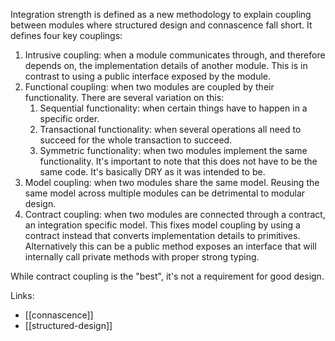 Integration strength is defined as a new methodology to explain coupling between modules where structured design and connascence fall short. It defines four key couplings:

1. Intrusive coupling: when a module communicates through, and therefore depends on, the implementation details of another module. This is in contrast to using a public interface exposed by the module.
2. Functional coupling: when two modules are coupled by their functionality. There are several variation on this:
	1. Sequential functionality: when certain things have to happen in a specific order.
	2. Transactional functionality: when several operations all need to succeed for the whole transaction to succeed.
	3. Symmetric functionality: when two modules implement the same functionality. It's important to note that this does not have to be the same code. It's basically DRY as it was intended to be.
3. Model coupling: when two modules share the same model. Reusing the same model across multiple modules can be detrimental to modular design.
4. Contract coupling: when two modules are connected through a contract, an integration specific model. This fixes model coupling by using a contract instead that converts implementation details to primitives. Alternatively this can be a public method exposes an interface that will internally call private methods with proper strong typing.

While contract coupling is the "best", it's not a requirement for good design.

Links:

- [[connascence]]
- [[structured-design]]